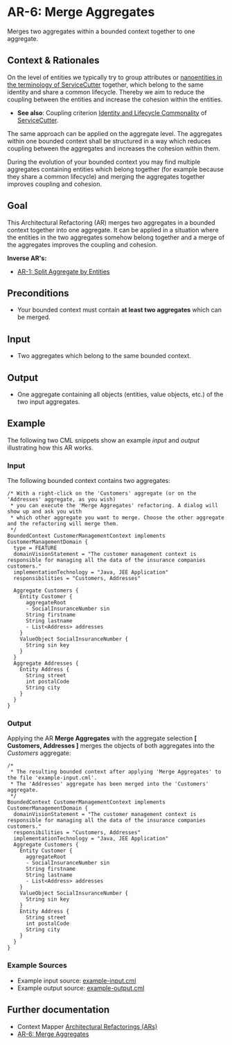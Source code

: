 # AR-6: Merge Aggregates
Merges two aggregates within a bounded context together to one aggregate.

## Context & Rationales
On the level of entities we typically try to group attributes or [nanoentities in the terminology of ServiceCutter](https://servicecutter.github.io/) 
together, which belong to the same identity and share a common lifecycle. Thereby we aim to reduce the coupling between the entities
and increase the cohesion within the entities.

 * **See also**: Coupling criterion [Identity and Lifecycle Commonality](https://github.com/ServiceCutter/ServiceCutter/wiki/CC-1-Identity-and-Lifecycle-Commonality)
 of [ServiceCutter](https://servicecutter.github.io/).
 
The same approach can be applied on the aggregate level. The aggregates within one bounded context shall be structured in a way which
reduces coupling between the aggregates and increases the cohesion within them.

During the evolution of your bounded context you may find multiple aggregates containing entities which belong together (for
example because they share a common lifecycle) and merging the aggregates together improves coupling and cohesion.

## Goal
This Architectural Refactoring (AR) merges two aggregates in a bounded context together into one aggregate. It can be applied
in a situation where the entities in the two aggregates somehow belong together and a merge of the aggregates improves the 
coupling and cohesion. 

**Inverse AR's:**
 * [AR-1: Split Aggregate by Entities](./../AR-1-Split-Aggregate-by-Entities)

## Preconditions
 * Your bounded context must contain **at least two aggregates** which can be merged.

## Input
 * Two aggregates which belong to the same bounded context.
 
## Output
 * One aggregate containing all objects (entities, value objects, etc.) of the two input aggregates.
 
## Example
The following two CML snippets show an example _input_ and _output_ illustrating how this AR works.

### Input
The following bounded context contains two aggregates:
```
/* With a right-click on the 'Customers' aggregate (or on the 'Addresses' aggregate, as you wish) 
 * you can execute the 'Merge Aggregates' refactoring. A dialog will show up and ask you with 
 * which other aggregate you want to merge. Choose the other aggregate and the refactoring will merge them.
 */
BoundedContext CustomerManagementContext implements CustomerManagementDomain {
  type = FEATURE
  domainVisionStatement = "The customer management context is responsible for managing all the data of the insurance companies customers."
  implementationTechnology = "Java, JEE Application"
  responsibilities = "Customers, Addresses"
  
  Aggregate Customers {
    Entity Customer {
      aggregateRoot
      - SocialInsuranceNumber sin
      String firstname
      String lastname
      - List<Address> addresses
    }
    ValueObject SocialInsuranceNumber {
      String sin key
    }
  }
  Aggregate Addresses {
    Entity Address {
      String street
      int postalCode
      String city
    }
  }
}
```

### Output
Applying the AR **Merge Aggregates** with the aggregate selection **[ Customers, Addresses ]** 
merges the objects of both aggregates into the _Customers_ aggregate:
```
/* 
 * The resulting bounded context after applying 'Merge Aggregates' to the file 'example-input.cml'.
 * The 'Addresses' aggregate has been merged into the 'Customers' aggregate.
 */
BoundedContext CustomerManagementContext implements CustomerManagementDomain {
  domainVisionStatement = "The customer management context is responsible for managing all the data of the insurance companies customers."
  responsibilities = "Customers, Addresses" 
  implementationTechnology = "Java, JEE Application"
  Aggregate Customers {
    Entity Customer {
      aggregateRoot
      - SocialInsuranceNumber sin
      String firstname
      String lastname
      - List<Address> addresses
    }
    ValueObject SocialInsuranceNumber {
      String sin key
    }
    Entity Address {
      String street
      int postalCode
      String city
    }
  }
}
```

### Example Sources
 * Example input source: [example-input.cml](./example-input.cml)
 * Example output source: [example-output.cml](./example-output.cml)
 
## Further documentation
 * Context Mapper [Architectural Refactorings (ARs)](https://contextmapper.github.io/docs/architectural-refactorings/)
 * [AR-6: Merge Aggregates](https://contextmapper.github.io/docs/ar-merge-aggregates/)
